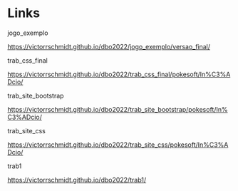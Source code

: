 # Links

jogo_exemplo

https://victorrschmidt.github.io/dbo2022/jogo_exemplo/versao_final/

trab_css_final

https://victorrschmidt.github.io/dbo2022/trab_css_final/pokesoft/In%C3%ADcio/

trab_site_bootstrap

https://victorrschmidt.github.io/dbo2022/trab_site_bootstrap/pokesoft/In%C3%ADcio/

trab_site_css

https://victorrschmidt.github.io/dbo2022/trab_site_css/pokesoft/In%C3%ADcio/

trab1

https://victorrschmidt.github.io/dbo2022/trab1/
